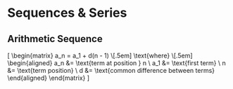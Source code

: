 # Sequences & Series

## Arithmetic Sequence

\[
  \begin{matrix}
    a_n = a_1 + d(n - 1) \\[.5em]
    \text{where} \\[.5em]
    \begin{aligned}
      a_n &= \text{term at position } n \\
      a_1 &= \text{first term} \\
        n &= \text{term position} \\
        d &= \text{common difference between terms}
    \end{aligned}
  \end{matrix}
\]

